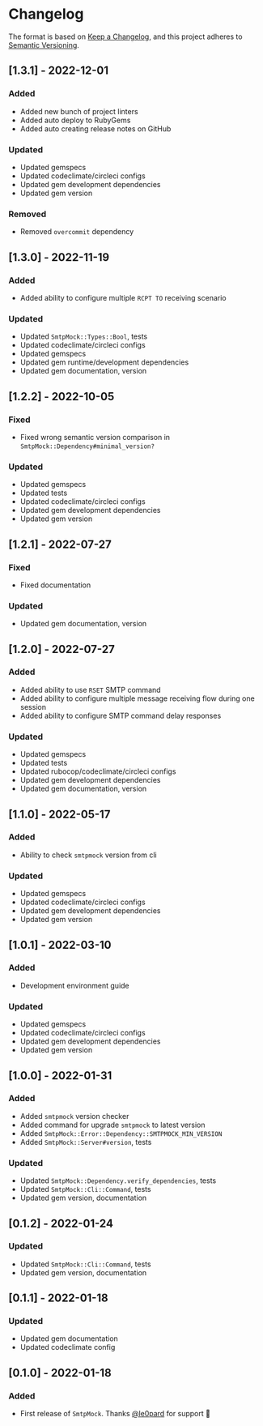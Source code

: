 # Changelog

The format is based on [Keep a Changelog](https://keepachangelog.com/en/1.0.0/), and this project adheres to [Semantic Versioning](https://semver.org/spec/v2.0.0.html).

## [1.3.1] - 2022-12-01

### Added

- Added new bunch of project linters
- Added auto deploy to RubyGems
- Added auto creating release notes on GitHub

### Updated

- Updated gemspecs
- Updated codeclimate/circleci configs
- Updated gem development dependencies
- Updated gem version

### Removed

- Removed `overcommit` dependency

## [1.3.0] - 2022-11-19

### Added

- Added ability to configure multiple `RCPT TO` receiving scenario

### Updated

- Updated `SmtpMock::Types::Bool`, tests
- Updated codeclimate/circleci configs
- Updated gemspecs
- Updated gem runtime/development dependencies
- Updated gem documentation, version

## [1.2.2] - 2022-10-05

### Fixed

- Fixed wrong semantic version comparison in `SmtpMock::Dependency#minimal_version?`

### Updated

- Updated gemspecs
- Updated tests
- Updated codeclimate/circleci configs
- Updated gem development dependencies
- Updated gem version

## [1.2.1] - 2022-07-27

### Fixed

- Fixed documentation

### Updated

- Updated gem documentation, version

## [1.2.0] - 2022-07-27

### Added

- Added ability to use `RSET` SMTP command
- Added ability to configure multiple message receiving flow during one session
- Added ability to configure SMTP command delay responses

### Updated

- Updated gemspecs
- Updated tests
- Updated rubocop/codeclimate/circleci configs
- Updated gem development dependencies
- Updated gem documentation, version

## [1.1.0] - 2022-05-17

### Added

- Ability to check `smtpmock` version from cli

### Updated

- Updated gemspecs
- Updated codeclimate/circleci configs
- Updated gem development dependencies
- Updated gem version

## [1.0.1] - 2022-03-10

### Added

- Development environment guide

### Updated

- Updated gemspecs
- Updated codeclimate/circleci configs
- Updated gem development dependencies
- Updated gem version

## [1.0.0] - 2022-01-31

### Added

- Added `smtpmock` version checker
- Added command for upgrade `smtpmock` to latest version
- Added `SmtpMock::Error::Dependency::SMTPMOCK_MIN_VERSION`
- Added `SmtpMock::Server#version`, tests

### Updated

- Updated `SmtpMock::Dependency.verify_dependencies`, tests
- Updated `SmtpMock::Cli::Command`, tests
- Updated gem version, documentation

## [0.1.2] - 2022-01-24

### Updated

- Updated `SmtpMock::Cli::Command`, tests
- Updated gem version, documentation

## [0.1.1] - 2022-01-18

### Updated

- Updated gem documentation
- Updated codeclimate config

## [0.1.0] - 2022-01-18

### Added

- First release of `SmtpMock`. Thanks [@le0pard](https://github.com/le0pard) for support 🚀
